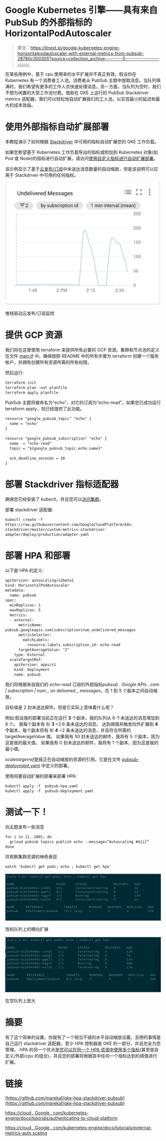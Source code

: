 # Google Kubernetes 引擎——具有来自 PubSub 的外部指标的 HorizontalPodAutoscaler

> 原文：<https://itnext.io/google-kubernetes-engine-horizontalpodautoscaler-with-external-metrics-from-pubsub-28780c300305?source=collection_archive---------5----------------------->

在某些用例中，基于 cpu 使用率的水平扩展并不真正有效。假设你在 Kubernetes 有一个消费者工人池。消费者从 PubSub 主题中提取消息。当队列填满时，我们希望有更多的工作人员快速处理消息。另一方面，当队列为空时，我们不想为闲置的大型工作池付费。借助在 GKE 上运行的 PubSub Stackdriver metrics 适配器，我们可以轻松地自动扩展我们的工人池，以实现最小的延迟和最大的成本效益。

# 使用外部指标自动扩展部署

本教程演示了如何根据 [Stackdriver](https://cloud.google.com/stackdriver/) 中可用的指标自动扩展您的 GKE 工作负载。

如果您希望基于 Kubernetes 工作负载导出的指标或附加到 Kubernetes 对象(如 Pod 或 Node)的指标进行自动扩展，请访问[使用自定义指标进行自动扩展部署](https://cloud.google.com/kubernetes-engine/docs/tutorials/custom-metrics-autoscaling)。

该示例显示了基于[云发布/订阅](https://cloud.google.com/pubsub/)中未送达消息数量的自动缩放，但是该说明可以应用于 Stackdriver 中可用的任何指标。

![](img/9feeb4e346a9343fd49af5d8e0898875.png)

堆栈驱动云发布/订阅监控

# 提供 GCP 资源

我们将在这里使用 terraform 来提供所有必要的 GCP 资源。集群和节点池的定义在文件 [main.tf](https://raw.githubusercontent.com/marekaf/gke-hpa-stackdriver-pubsub/master/main.tf) 中。确保按照 README 中的所有步骤为 terraform 创建一个服务帐户，并拥有创建所有资源所需的所有权限。

然后运行:

```
terraform init
terraform plan -out planfile
terraform apply planfile
```

PubSub 主题将被命名为“echo”，对它的订阅为“echo-read”。如果您已成功运行 terraform apply，则已经提供了此功能。

```
resource "google_pubsub_topic" "echo" {
  name = "echo"
}

resource "google_pubsub_subscription" "echo" {
  name  = "echo-read"
  topic = "${google_pubsub_topic.echo.name}"

  ack_deadline_seconds = 20
}
```

# 部署 Stackdriver 指标适配器

确保您已经安装了 kubectl，并且您可以[访问集群](https://cloud.google.com/kubernetes-engine/docs/how-to/cluster-access-for-kubectl)。

部署 stackdriver 适配器:

```
kubectl create -f https://raw.githubusercontent.com/GoogleCloudPlatform/k8s-stackdriver/master/custom-metrics-stackdriver-adapter/deploy/production/adapter.yaml
```

# 部署 HPA 和部署

以下是 HPA 的定义:

```
apiVersion: autoscaling/v2beta1
kind: HorizontalPodAutoscaler
metadata:
  name: pubsub
spec:
  minReplicas: 1
  maxReplicas: 5
  metrics:
  - external:
      metricName: pubsub.googleapis.com|subscription|num_undelivered_messages
      metricSelector:
        matchLabels:
          resource.labels.subscription_id: echo-read
      targetAverageValue: "2"
    type: External
  scaleTargetRef:
    apiVersion: apps/v1
    kind: Deployment
    name: pubsub
```

我们将根据来自我们的 *echo-read* 订阅的外部指标*pubsub . Google APIs . com | subscription | num _ un delivered _ messages*，在 1 到 5 个副本之间自动缩放。

目标值是 2 封未送达邮件。但是它实际上意味着什么呢？

例如:假设我的部署当前正在运行 **3** 个副本，我的队列从 6 个未送达的消息增加到 8 个。
我每个副本有 8/ **3** =2.6 条未送达的消息。
达到阈值并触发向外扩展到 **4 个**副本，每个副本将有 8/ **4** =2 条未送达的消息，并且符合所需的 targetAverageValue 值。
如果我有 50 封未送达的邮件，我将有 5 个副本，因为这是我的最大值。
如果我有 0 封未送达的邮件，我将有 1 个副本，因为这是我的最小值。

*scaletargerref*是我正在自动缩放的资源的引用。它是在文件 [pubsub-deployment.yaml](https://raw.githubusercontent.com/marekaf/gke-hpa-stackdriver-pubsub/master/pubsub-deployment.yaml) 中定义的部署。

使用将要自动扩展的部署来部署 HPA:

```
kubectl apply -f  pubsub-hpa.yaml
kubectl apply -f  pubsub-deployment.yaml
```

# 测试一下！

向主题发布一些消息

```
for i in {1..200}; do 
  gcloud pubsub topics publish echo --message=”Autoscaling #${i}”
done
```

并观察集群资源的神奇表现

```
watch 'kubectl get pods; echo ; kubectl get hpa'
```

![](img/ec87c820a4f00cf87219068a841eaad1.png)

饱和队列上的横向扩展

![](img/8d9d723cf9b56e0c20f0318167179a86.png)

在空队列上放大

# 摘要

有了这个简单的设置，你就有了一个相当不错的水平自动缩放设置。丑陋的事情是自己运行 stackdriver 适配器，至少 HPA 控制器是 GKE 的一部分，并且完全为您管理。
HPA 的另一个优点是[您可以在同一个 HPA 资源中使用多个指标](https://cloud.google.com/blog/products/gcp/beyond-cpu-horizontal-pod-autoscaling-comes-to-google-kubernetes-engine)(甚至是自定义/外部/cpu 的组合)，并且您的部署将根据其中任何一个指标达到的阈值进行扩展。

# 链接

[https://github.com/marekaf/gke-hpa-stackdriver-pubsub](https://github.com/marekaf/gke-hpa-stackdriver-pubsub)

[https://cloud . Google . com/kubernetes-engine/docs/tutorials/authenticating-to-cloud-platform](https://cloud.google.com/kubernetes-engine/docs/tutorials/authenticating-to-cloud-platform)

[https://cloud . Google . com/kubernetes-engine/docs/tutorials/external-metrics-auto scaling](https://cloud.google.com/kubernetes-engine/docs/tutorials/external-metrics-autoscaling)